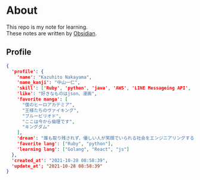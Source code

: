 # About
This repo is my note for learning.  
These notes are written by [Obsidian](https://obsidian.md/).

## Profile

```json
{
  'profile': {
    'name': "Kazuhito Nakayama",
  	'name_kanji': "中山一仁",
    'skill': ['Ruby', 'python', 'java', 'AWS', 'LINE Messageing API', 'Rails', 'Spring'],
    'like': "好きなものはjson、漫画",
    'favorite manga': [
      "僕のヒーロアカデミア",
      "王様たちのヴァイキング",
      "ブルーピリオド",
      "ここは今から倫理です",
      "キングダム"
    ],
    'dream': "誰も取り残されず、優しい人が笑顔でいられる社会をエンジニアリングする",
    'favorite lang': ["Ruby", "python"],
    'learning lang': ["Golang", "React", "js"]
  },
  'created_at': "2021-10-28 08:58:39",
  'update_at'; "2021-10-28 08:58:39"
}
```

